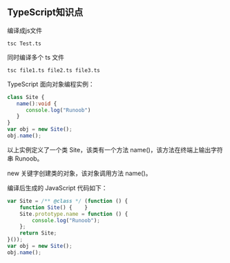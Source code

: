 ## TypeScript知识点

编译成js文件

```node
tsc Test.ts
```

同时编译多个 ts 文件

```
tsc file1.ts file2.ts file3.ts
```

TypeScript 面向对象编程实例：

```typescript
class Site { 
   name():void { 
      console.log("Runoob") 
   } 
} 
var obj = new Site(); 
obj.name();
```

以上实例定义了一个类 Site，该类有一个方法 name()，该方法在终端上输出字符串 Runoob。

new 关键字创建类的对象，该对象调用方法 name()。

编译后生成的 JavaScript 代码如下：

```javascript
var Site = /** @class */ (function () {    
    function Site() {    }    
    Site.prototype.name = function () {  
        console.log("Runoob");   
    };   
    return Site; 
}()); 
var obj = new Site();
obj.name();
```

